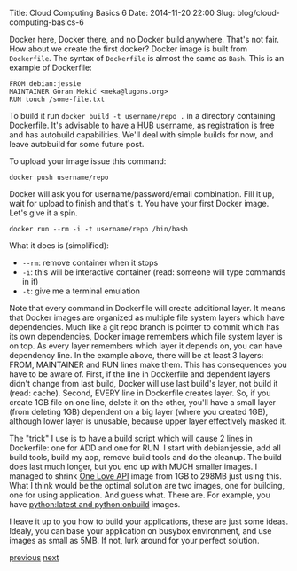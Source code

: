Title: Cloud Computing Basics 6
Date: 2014-11-20 22:00
Slug: blog/cloud-computing-basics-6


Docker here, Docker there, and no Docker build anywhere. That's not fair. How
about we create the first docker? Docker image is built from `Dockerfile`.
The syntax of `Dockerfile` is almost the same as `Bash`. This is an example of
Dockerfile:

    FROM debian:jessie
    MAINTAINER Goran Mekić <meka@lugons.org>
    RUN touch /some-file.txt

To build it run `docker build -t username/repo .` in a directory containing
Dockerfile. It's advisable to have a [HUB](https://registry.hub.docker.com/)
username, as registration is free and has autobuild capabilities. We'll deal
with simple builds for now, and leave autobuild for some future post.

To upload your image issue this command:

    docker push username/repo

Docker will ask you for username/password/email combination. Fill it up, wait
for upload to finish and that's it. You have your first Docker image. Let's give
it a spin.

    docker run --rm -i -t username/repo /bin/bash

What it does is (simplified):

- `--rm`: remove container when it stops
- `-i`: this will be interactive container (read: someone will type commands in it)
- `-t`: give me a terminal emulation

Note that every command in Dockerfile will create additional layer. It means
that Docker images are organized as multiple file system layers which have
dependencies. Much like a git repo branch is pointer to commit which has its
own dependencies, Docker image remembers which file system layer is on top. As
every layer remembers which layer it depends on, you can have dependency line.
In the example above, there will be at least 3 layers: FROM, MAINTAINER and RUN
lines make them. This has consequences you have to be aware of. First, if the
line in Dockerfile and dependent layers didn't change from last build, Docker
will use last build's layer, not build it (read: cache). Second, EVERY line in
Dockerfile creates layer. So, if you create 1GB file on one line, delete it on
the other, you'll have a small layer (from deleting 1GB) dependent on a big
layer (where you created 1GB), although lower layer is unusable, because upper
layer effectively masked it.

The "trick" I use is to have a build script which will cause 2 lines in
Dockerfile: one for ADD and one for RUN. I start with debian:jessie, add all
build tools, build my app, remove build tools and do the cleanup. The build
does last much longer, but you end up with MUCH smaller images. I managed to
shrink [One Love API](https://github.com/one-love/api) image from 1GB to 298MB just using this. What I think would be
the optimal solution are two images, one for building, one for using application.
And guess what. There are. For example, you have
[python:latest and python:onbuild](https://registry.hub.docker.com/_/python/)
images.

I leave it up to you how to build your applications, these are just some ideas.
Idealy, you can base your application on busybox environment, and use images as
small as 5MB. If not, lurk around for your perfect solution.

[previous](/blog/2014/11/17/cloud-computing-basics-5)
[next](/blog/2014/11/21/cloud-computing-basics-7)
